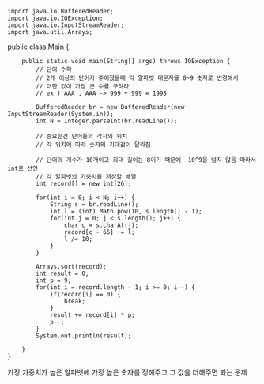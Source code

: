     import java.io.BufferedReader;
    import java.io.IOException;
    import java.io.InputStreamReader;
    import java.util.Arrays;

public class Main {

        public static void main(String[] args) throws IOException {
            // 단어 수학
            // 2개 이상의 단어가 주어졌을때 각 알파벳 대문자를 0~9 숫자로 변경해서
            // 더한 값이 가장 큰 수를 구하라
            // ex ) AAA , AAA -> 999 + 999 = 1998

            BufferedReader br = new BufferedReader(new InputStreamReader(System.in));
            int N = Integer.parseInt(br.readLine());

            // 중요한건 단어들의 각자의 위치
            // 각 위치에 따라 숫자의 기대값이 달라짐

            // 단어의 개수가 10개이고 최대 길이는 8이기 때문에  10^9을 넘지 않음 따라서 int로 선언
            // 각 알파벳의 가중치를 저장할 배열
            int record[] = new int[26];

            for(int i = 0; i < N; i++) {
                String s = br.readLine();
                int l = (int) Math.pow(10, s.length() - 1);
                for(int j = 0; j < s.length(); j++) {
                    char c = s.charAt(j);
                    record[c - 65] += l;
                    l /= 10;
                }
            }

            Arrays.sort(record);
            int result = 0;
            int p = 9;
            for(int i = record.length - 1; i >= 0; i--) {
                if(record[i] == 0) {
                    break;
                }
                result += record[i] * p;
                p--;
            }
            System.out.println(result);

        }
    }

가장 가중치가 높은 알파벳에 가장 높은 숫자를 정해주고
그 값을 더해주면 되는 문제

